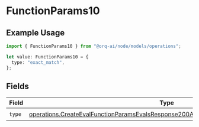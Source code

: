 # FunctionParams10

## Example Usage

```typescript
import { FunctionParams10 } from "@orq-ai/node/models/operations";

let value: FunctionParams10 = {
  type: "exact_match",
};
```

## Fields

| Field                                                                                                                                                                                          | Type                                                                                                                                                                                           | Required                                                                                                                                                                                       | Description                                                                                                                                                                                    |
| ---------------------------------------------------------------------------------------------------------------------------------------------------------------------------------------------- | ---------------------------------------------------------------------------------------------------------------------------------------------------------------------------------------------- | ---------------------------------------------------------------------------------------------------------------------------------------------------------------------------------------------- | ---------------------------------------------------------------------------------------------------------------------------------------------------------------------------------------------- |
| `type`                                                                                                                                                                                         | [operations.CreateEvalFunctionParamsEvalsResponse200ApplicationJSONResponseBody510Type](../../models/operations/createevalfunctionparamsevalsresponse200applicationjsonresponsebody510type.md) | :heavy_check_mark:                                                                                                                                                                             | N/A                                                                                                                                                                                            |